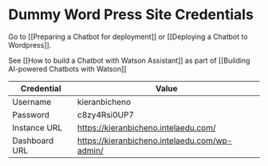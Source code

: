 # Dummy Word Press Site Credentials

Go to [[Preparing a Chatbot for deployment]] or [[Deploying a Chatbot to Wordpress]].

See [[How to build a Chatbot with Watson Assistant]] as part of [[Building AI-powered Chatbots with Watson]] 

| Credential | Value |
|------ |------ |
| Username | kieranbicheno |
| Password | c8zy4Rsi0UP7 |
| Instance URL | https://kieranbicheno.intelaedu.com/ |
| Dashboard URL | https://kieranbicheno.intelaedu.com/wp-admin/ |